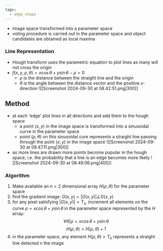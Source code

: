 ```yaml
---
tags:
  - edge_shape
---
```

- image space transformed into a parameter space
- voting procedure is carried out in the parameter space and object candidates are obtained as local maxima
### Line Representation
- Hough transform uses the parametric equation to plot lines as many will not cross the origin
- $f(x,y,\rho,\theta)=x\cos \theta +y\sin\theta-\rho=0$
	- $\rho$ is the distance between the straight line and the origin
	- $\theta$ is the angle between the distance vector and the positive $x$-direction
	![[Screenshot 2024-09-30 at 08.42.51.png|300]]
## Method
- at each 'edge' plot lines in all directions and add them to the hough space
	- a point $(x,y)$ in the image space is transformed into a sinusoidal curve in the parameter space
	- point $(\rho, \theta)$ on this sinusoidal cure represents a straight line passing through the point $(x,y)$ in the image space
![[Screenshot 2024-09-30 at 08.47.11.png|300]]
- as more lines are drawn more points become popular in the hough space, i.e. the probability that a line is an edge becomes more likely
![[Screenshot 2024-09-30 at 08.49.06.png|400]]
### Algorithm
1. Make available an $n=2$ dimensional array $H(\rho,\theta)$ for the parameter space
2. find the gradient image: $G(x,y)=|G(x,y)|\angle G(x,y)$
3. for any pixel satisfying $|G(x,y)|>T_{s}$, increment all elements on the curve $\rho = x\cos \theta + y\sin \theta$ in the parameter space represented by the $H$ array:
$$
\forall \theta |\rho=x\cos \theta+y\sin \theta
$$
$$
H(\rho, \theta)=H(\rho,\theta)+1
$$
4. in the parameter space, any element $H(\rho, \theta) > T_{h}$ represents a straight line detected n the image
